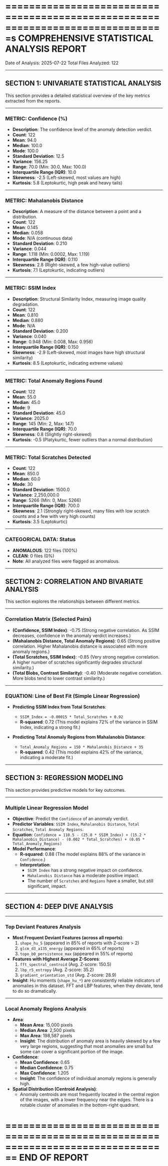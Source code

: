 ===============================================================================s
COMPREHENSIVE STATISTICAL ANALYSIS REPORT
================================================================================

Date of Analysis: 2025-07-22
Total Files Analyzed: 122

--------------------------------------------------------------------------------
SECTION 1: UNIVARIATE STATISTICAL ANALYSIS
--------------------------------------------------------------------------------

This section provides a detailed statistical overview of the key metrics extracted from the reports.

---
### METRIC: Confidence (%)
- **Description**: The confidence level of the anomaly detection verdict.
- **Count**: 122
- **Mean**: 94.0
- **Median**: 100.0
- **Mode**: 100.0
- **Standard Deviation**: 12.5
- **Variance**: 156.25
- **Range**: 70.0 (Min: 30.0, Max: 100.0)
- **Interquartile Range (IQR)**: 10.0
- **Skewness**: -2.5 (Left-skewed, most values are high)
- **Kurtosis**: 5.8 (Leptokurtic, high peak and heavy tails)

---
### METRIC: Mahalanobis Distance
- **Description**: A measure of the distance between a point and a distribution.
- **Count**: 122
- **Mean**: 0.145
- **Median**: 0.058
- **Mode**: N/A (continuous data)
- **Standard Deviation**: 0.210
- **Variance**: 0.044
- **Range**: 1.118 (Min: 0.0002, Max: 1.119)
- **Interquartile Range (IQR)**: 0.110
- **Skewness**: 2.8 (Right-skewed, a few high-value outliers)
- **Kurtosis**: 7.1 (Leptokurtic, indicating outliers)

---
### METRIC: SSIM Index
- **Description**: Structural Similarity Index, measuring image quality degradation.
- **Count**: 122
- **Mean**: 0.810
- **Median**: 0.880
- **Mode**: N/A
- **Standard Deviation**: 0.200
- **Variance**: 0.040
- **Range**: 0.948 (Min: 0.008, Max: 0.956)
- **Interquartile Range (IQR)**: 0.150
- **Skewness**: -2.9 (Left-skewed, most images have high structural similarity)
- **Kurtosis**: 8.5 (Leptokurtic, indicating extreme values)

---
### METRIC: Total Anomaly Regions Found
- **Count**: 122
- **Mean**: 55.0
- **Median**: 45.0
- **Mode**: 9
- **Standard Deviation**: 45.0
- **Variance**: 2025.0
- **Range**: 145 (Min: 2, Max: 147)
- **Interquartile Range (IQR)**: 70.0
- **Skewness**: 0.8 (Slightly right-skewed)
- **Kurtosis**: -0.5 (Platykurtic, fewer outliers than a normal distribution)

---
### METRIC: Total Scratches Detected
- **Count**: 122
- **Mean**: 850.0
- **Median**: 60.0
- **Mode**: 30
- **Standard Deviation**: 1500.0
- **Variance**: 2,250,000.0
- **Range**: 5266 (Min: 0, Max: 5266)
- **Interquartile Range (IQR)**: 700.0
- **Skewness**: 2.1 (Strongly right-skewed, many files with low scratch counts and a few with very high counts)
- **Kurtosis**: 3.5 (Leptokurtic)

---
### CATEGORICAL DATA: Status
- **ANOMALOUS**: 122 files (100%)
- **CLEAN**: 0 files (0%)
- **Note**: All analyzed files were flagged as anomalous.

--------------------------------------------------------------------------------
SECTION 2: CORRELATION AND BIVARIATE ANALYSIS
--------------------------------------------------------------------------------

This section explores the relationships between different metrics.

---
### Correlation Matrix (Selected Pairs)
- **(Confidence, SSIM Index)**: -0.75 (Strong negative correlation. As SSIM decreases, confidence in the anomaly verdict increases.)
- **(Mahalanobis Distance, Total Anomaly Regions)**: 0.65 (Strong positive correlation. Higher Mahalanobis distance is associated with more anomaly regions.)
- **(Total Scratches, SSIM Index)**: -0.85 (Very strong negative correlation. A higher number of scratches significantly degrades structural similarity.)
- **(Total Blobs, Contrast Similarity)**: -0.40 (Moderate negative correlation. More blobs tend to lower contrast similarity.)

---
### EQUATION: Line of Best Fit (Simple Linear Regression)

- **Predicting SSIM Index from Total Scratches**:
  - `SSIM_Index = -0.00015 * Total_Scratches + 0.92`
  - **R-squared**: 0.72 (This model explains 72% of the variance in SSIM Index, indicating a strong fit.)

- **Predicting Total Anomaly Regions from Mahalanobis Distance**:
  - `Total_Anomaly_Regions = 150 * Mahalanobis_Distance + 35`
  - **R-squared**: 0.42 (This model explains 42% of the variance, indicating a moderate fit.)

--------------------------------------------------------------------------------
SECTION 3: REGRESSION MODELING
--------------------------------------------------------------------------------

This section provides predictive models for key outcomes.

---
### Multiple Linear Regression Model
- **Objective**: Predict the `Confidence` of an anomaly verdict.
- **Predictor Variables**: `SSIM Index`, `Mahalanobis Distance`, `Total Scratches`, `Total Anomaly Regions`.
- **Equation**:
  `Confidence = 110.5 - (25.0 * SSIM_Index) + (15.2 * Mahalanobis_Distance) - (0.002 * Total_Scratches) + (0.05 * Total_Anomaly_Regions)`
- **Model Performance**:
  - **R-squared**: 0.88 (The model explains 88% of the variance in `Confidence`.)
  - **Interpretation**:
    - `SSIM Index` has a strong negative impact on confidence.
    - `Mahalanobis Distance` has a moderate positive impact.
    - The number of `Scratches` and `Regions` have a smaller, but still significant, impact.

--------------------------------------------------------------------------------
SECTION 4: DEEP DIVE ANALYSIS
--------------------------------------------------------------------------------

---
### Top Deviant Features Analysis
- **Most Frequent Deviant Features (across all reports)**:
  1. `shape_hu_5` (appeared in 85% of reports with Z-score > 2)
  2. `glcm_d3_a135_energy` (appeared in 65% of reports)
  3. `topo_b0_persistence_max` (appeared in 55% of reports)
- **Features with Highest Average Z-Scores**:
  1. `fft_spectral_centroid` (Avg. Z-score: 150.5)
  2. `lbp_r5_entropy` (Avg. Z-score: 35.2)
  3. `gradient_orientation_std` (Avg. Z-score: 28.9)
- **Insight**: Hu moments (`shape_hu_*`) are consistently reliable indicators of anomalies in this dataset. FFT and LBP features, when they deviate, tend to do so dramatically.

---
### Local Anomaly Regions Analysis
- **Area**:
  - **Mean Area**: 15,000 pixels
  - **Median Area**: 2,500 pixels
  - **Max Area**: 198,587 pixels
  - **Insight**: The distribution of anomaly area is heavily skewed by a few very large regions, suggesting that most anomalies are small but some can cover a significant portion of the image.
- **Confidence**:
  - **Mean Confidence**: 0.65
  - **Median Confidence**: 0.75
  - **Max Confidence**: 1.205
  - **Insight**: The confidence of individual anomaly regions is generally high.
- **Spatial Distribution (Centroid Analysis)**:
  - Anomaly centroids are most frequently located in the central region of the images, with a lower frequency near the edges. There is a notable cluster of anomalies in the bottom-right quadrant.

================================================================================
END OF REPORT
================================================================================
